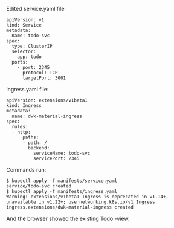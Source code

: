 Edited service.yaml file
```
apiVersion: v1
kind: Service
metadata:
  name: todo-svc
spec:
  type: ClusterIP
  selector:
    app: todo
  ports:
    - port: 2345
      protocol: TCP
      targetPort: 3001
```
ingress.yaml file:
```
apiVersion: extensions/v1beta1
kind: Ingress
metadata:
  name: dwk-material-ingress
spec:
  rules:
  - http:
      paths:
      - path: /
        backend:
          serviceName: todo-svc
          servicePort: 2345
```
Commands run:
```
$ kubectl apply -f manifests/service.yaml 
service/todo-svc created
$ kubectl apply -f manifests/ingress.yaml 
Warning: extensions/v1beta1 Ingress is deprecated in v1.14+, unavailable in v1.22+; use networking.k8s.io/v1 Ingress
ingress.extensions/dwk-material-ingress created
```
And the browser showed the existing Todo -view. 
